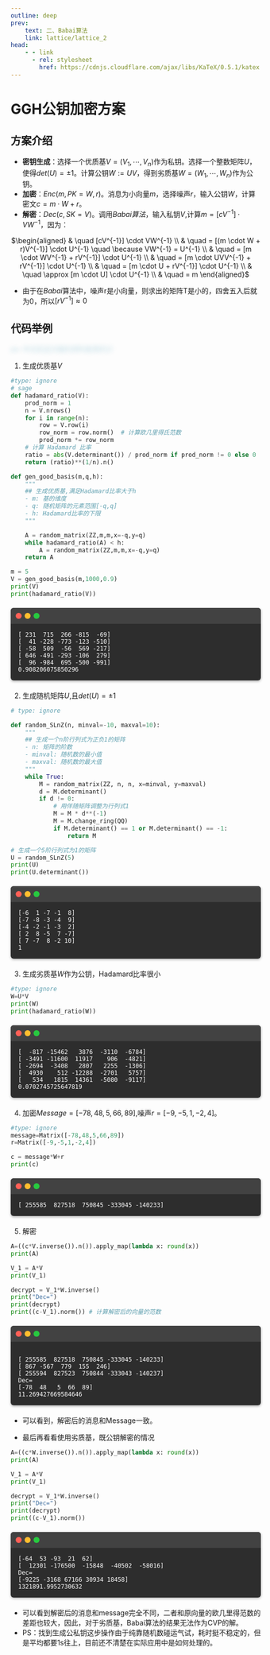 ```yaml
---
outline: deep
prev:
    text: 二、Babai算法
    link: lattice/lattice_2
head:
    - - link
      - rel: stylesheet
        href: https://cdnjs.cloudflare.com/ajax/libs/KaTeX/0.5.1/katex.min.css
---
```


# GGH公钥加密方案

## 方案介绍

- **密钥生成**：选择一个优质基$V=(V_1,\cdots,V_n)$作为私钥。选择一个整数矩阵$U$，使得$det(U) = \pm 1$。计算公钥$W := UV$，得到劣质基$W = (W_1,\cdots,W_n)$作为公钥。
- **加密**：$Enc(m,PK=W,r)$。消息为小向量$m$，选择噪声$r$，输入公钥$W$，计算密文$c = m \cdot W + r$。
- **解密**：$Dec(c,SK=V)$。调用*Babai算法*，输入私钥$V$,计算$m=[cV^{-1}] \cdot VW^{-1}$，因为：

<div style="text-align: center;">

$\begin{aligned}
& \quad [cV^{-1}] \cdot VW^{-1} \\
& \quad = [(m \cdot W + r)V^{-1}] \cdot U^{-1} \quad \because VW^{-1} = U^{-1} \\
& \quad = [m \cdot WV^{-1} + rV^{-1}] \cdot U^{-1} \\
& \quad = [m \cdot UVV^{-1} + rV^{-1}] \cdot U^{-1} \\
& \quad = [m \cdot U + rV^{-1}] \cdot U^{-1} \\
& \quad \approx [m \cdot U] \cdot U^{-1} \\
& \quad = m
\end{aligned}$

</div>

- 由于在*Babai*算法中，噪声r是小向量，则求出的矩阵T是小的，四舍五入后就为0，所以$[rV^{-1}] \approx 0$

## 代码举例

<style>
.glass-text {
  color: transparent;
  text-shadow: 0px 0px 10px rgba(28, 134, 169, 0.29);
}

.glass-text:hover {
  color: white;
  text-shadow: none;
}
</style>

<div class="glass-text">
  ps: 中文区这方面的资料是真的少
</div>

1. 生成优质基$V$
```python
#type: ignore
# sage
def hadamard_ratio(V):
    prod_norm = 1
    n = V.nrows()
    for i in range(n):
        row = V.row(i)
        row_norm = row.norm()  # 计算欧几里得氏范数
        prod_norm *= row_norm
    # 计算 Hadamard 比率
    ratio = abs(V.determinant()) / prod_norm if prod_norm != 0 else 0
    return (ratio)**(1/n).n() 

def gen_good_basis(m,q,h):
    """
    ## 生成优质基,满足Hadamard比率大于h
    - m: 基的维度
    - q: 随机矩阵的元素范围[-q,q]
    - h: Hadamard比率的下限
    """

    A = random_matrix(ZZ,m,m,x=-q,y=q)
    while hadamard_ratio(A) < h:
        A = random_matrix(ZZ,m,m,x=-q,y=q)
    return A

m = 5
V = gen_good_basis(m,1000,0.9)
print(V)
print(hadamard_ratio(V))
```

<style>
.terminal {
  background-color: #2d2d2d;
  border-radius: 6px;
  box-shadow: 0 2px 5px rgba(0,0,0,0.3);
  margin: 20px 0;
  overflow: hidden;
}

.terminal-header {
  background-color: #424242;
  padding: 10px;
  display: flex;
  gap: 6px;
}

.terminal-button {
  width: 12px;
  height: 12px;
  border-radius: 50%;
}

.red { background-color: #FF5F56; }
.yellow { background-color: #FFBD2E; }
.green { background-color: #27C93F; }

.terminal-content {
  padding: 15px;
  color: #fff;
  font-family: monospace;
}

.terminal-content pre {
  margin: 0;
  white-space: pre-wrap;
}
</style>

<div class="terminal">
  <div class="terminal-header">
    <div class="terminal-button red"></div>
    <div class="terminal-button yellow"></div>
    <div class="terminal-button green"></div>
  </div>
  <div class="terminal-content">
    <pre><code>[ 231  715  266 -815  -69]
[  41 -228 -773 -123 -510]
[ -58  509  -56  569 -217]
[ 646 -491 -293 -106  279]
[  96 -984  695 -500 -991]
0.908206075850296</code></pre>
  </div>
</div>

2. 生成随机矩阵$U$,且$det(U) = \pm 1$
```python
# type: ignore

def random_SLnZ(n, minval=-10, maxval=10):
    """
    ## 生成一个n阶行列式为正负1的矩阵
    - n: 矩阵的阶数
    - minval: 随机数的最小值
    - maxval: 随机数的最大值
    """
    while True:
        M = random_matrix(ZZ, n, n, x=minval, y=maxval)
        d = M.determinant()
        if d != 0:
            # 用伴随矩阵调整为行列式1
            M = M * d**(-1)
            M = M.change_ring(QQ)
            if M.determinant() == 1 or M.determinant() == -1:
                return M

# 生成一个5阶行列式为1的矩阵
U = random_SLnZ(5)
print(U)
print(U.determinant())
```

<div class="terminal">
  <div class="terminal-header">
    <div class="terminal-button red"></div>
    <div class="terminal-button yellow"></div>
    <div class="terminal-button green"></div>
  </div>
  <div class="terminal-content">
    <pre><code>[-6  1 -7 -1  8]
[-7 -8 -3 -4  9]
[-4 -2 -1 -3  2]
[ 2  8 -5  7 -7]
[ 7 -7  8 -2 10]
1</code></pre>
  </div>
</div>


3. 生成劣质基$W$作为公钥，Hadamard比率很小
```python
#type: ignore
W=U*V
print(W)
print(hadamard_ratio(W))
```
<div class="terminal">
  <div class="terminal-header">
    <div class="terminal-button red"></div>
    <div class="terminal-button yellow"></div>
    <div class="terminal-button green"></div>
  </div>
  <div class="terminal-content">
    <pre><code>[  -817 -15462   3876  -3110  -6784]
[ -3491 -11600  11917    906  -4821]
[ -2694  -3408   2807   2255  -1306]
[  4930    512 -12288  -2701   5757]
[   534   1815  14361  -5080  -9117]
0.0702745725647819</code></pre>
  </div>
</div>

4. 加密$Message=[-78,48,5,66,89]$,噪声$r=[-9,-5,1,-2,4]$。
```python
#type: ignore
message=Matrix([-78,48,5,66,89])
r=Matrix([-9,-5,1,-2,4])

c = message*W+r
print(c)
```
<div class="terminal">
  <div class="terminal-header">
    <div class="terminal-button red"></div>
    <div class="terminal-button yellow"></div>
    <div class="terminal-button green"></div>
  </div>
  <div class="terminal-content">
    <pre><code>[ 255585  827518  750845 -333045 -140233]
</code></pre>
  </div>
</div>


5. 解密
```python
A=((c*V.inverse()).n()).apply_map(lambda x: round(x))
print(A)

V_1 = A*V
print(V_1)

decrypt = V_1*W.inverse()
print("Dec=")
print(decrypt)
print((c-V_1).norm()) # 计算解密后的向量的范数
```
<div class="terminal">
  <div class="terminal-header">
    <div class="terminal-button red"></div>
    <div class="terminal-button yellow"></div>
    <div class="terminal-button green"></div>
  </div>
  <div class="terminal-content">
    <pre><code>
[ 255585  827518  750845 -333045 -140233]
[ 867 -567  779  155  246]
[ 255594  827523  750844 -333043 -140237]
Dec=
[-78  48   5  66  89]
11.269427669584646</code></pre>
  </div>
</div>

- 可以看到，解密后的消息和Message一致。

- 最后再看看使用劣质基，既公钥解密的情况
```python
A=((c*W.inverse()).n()).apply_map(lambda x: round(x))
print(A)

V_1 = A*V
print(V_1)

decrypt = V_1*W.inverse()
print("Dec=")
print(decrypt)
print((c-V_1).norm())
```
<div class="terminal">
  <div class="terminal-header">
    <div class="terminal-button red"></div>
    <div class="terminal-button yellow"></div>
    <div class="terminal-button green"></div>
  </div>
  <div class="terminal-content">
    <pre><code>[-64  53 -93  21  62]
[  12301 -176500  -15848  -40502  -58016]
Dec=
[-9225 -3168 67166 30934 18458]
1321891.9952730632</code></pre>
  </div>
</div>

- 可以看到解密后的消息和message完全不同，二者和原向量的欧几里得范数的差距也较大，因此，对于劣质基，Babai算法的结果无法作为CVP的解。
- PS：找到生成公私钥这步操作由于纯靠随机数碰运气试，耗时挺不稳定的，但是平均都要1s往上，目前还不清楚在实际应用中是如何处理的。
